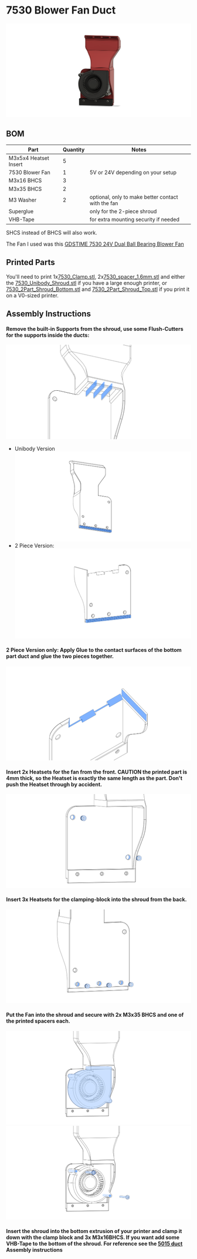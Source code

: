 # 7530 Blower Fan Duct

![7530 Duct Assembled](images/Assembled.png)

## BOM

| Part                  | Quantity | Notes                                              |
| --------------------- | -------- | -------------------------------------------------- |
| M3x5x4 Heatset Insert | 5        |                                                    |
| 7530 Blower Fan       | 1        | 5V or 24V depending on your setup                  |
| M3x16 BHCS            | 3        |                                                    |
| M3x35 BHCS            | 2        |                                                    |
| M3 Washer             | 2        | optional, only to make better contact with the fan |
| Superglue             |          | only for the 2-piece shroud                        |
| VHB-Tape              |          | for extra mounting security if needed              |

SHCS instead of BHCS will also work.

The Fan I used was this [GDSTIME 7530 24V Dual Ball Bearing Blower Fan](https://www.aliexpress.com/item/1005002663971820.html)

## Printed Parts

You'll need to print 1x[7530_Clamp.stl](STL/7530_Clamp.stl), 2x[7530_spacer_1.6mm.stl](STL/7530_spacer_1.6mm.stl) and either the [7530_Unibody_Shroud.stl](STL/7530_Unibody_Shroud.stl) if you have a large enough printer, or [7530_2Part_Shroud_Bottom.stl](STL/7530_2Part_Shroud_Bottom.stl) and [7530_2Part_Shroud_Top.stl](STL/7530_2Part_Shroud_Top.stl) if you print it on a V0-sized printer.

## Assembly Instructions

#### Remove the built-in Supports from the shroud, use some Flush-Cutters for the supports inside the ducts:

![Universal](images/Support_Duct.png)

- Unibody Version
  ![unibody](images/Support_Unibody.png)
- 2 Piece Version:
  ![2 Piece Bottom](images/Support_2Part.png)

#### 2 Piece Version only: Apply Glue to the contact surfaces of the bottom part duct and glue the two pieces together.

![Bottom Glue Faces](images/Glue_2Part.png)

#### Insert 2x Heatsets for the fan from the front. **CAUTION** the printed part is 4mm thick, so the Heatset is exactly the same length as the part. Don't push the Heatset through by accident.

![Heatset Locations for Fan](images/7530_Heatsets_Front.png)

#### Insert 3x Heatsets for the clamping-block into the shroud from the back.

![Heatset Location for Clamp](images/7530_Heatsets_Rear.png)

#### Put the Fan into the shroud and secure with 2x M3x35 BHCS and one of the printed spacers each.

![Fan Installation](images/7530_Fan_Insert.png)
![Fan Screws](images/7530_Fan_Screws.png)

#### Insert the shroud into the bottom extrusion of your printer and clamp it down with the clamp block and 3x M3x16BHCS. If you want add some VHB-Tape to the bottom of the shroud. For reference see the [5015 duct](/ducts/5015/README.md#slide-the-shroud-into-the-frame-on-whichever-side-you-prefer-align-it-with-the-center-of-the-print-bed) Assembly instructions
